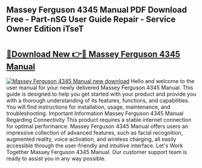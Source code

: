 ## Massey Ferguson 4345 Manual PDF Download Free - Part-nSG User Guide Repair - Service Owner Edition iTseT

# <h2><a href="http://bc94537.oget.top/?id=Massey+Ferguson+4345+Manual">🔗Download New 👉🔴 Massey Ferguson 4345 Manual</a></h2>

[![Massey Ferguson 4345 Manual new download](https://i.imgur.com/5g1atiW.png)](http://bc94537.oget.top/?id=Massey+Ferguson+4345+Manual)
Hello and welcome to the user manual for your newly delivered Massey Ferguson 4345 Manual. This guide is designed to help you get started with your product and provide you with a thorough understanding of its features, functions, and capabilities. You will find instructions for installation, usage, maintenance, and troubleshooting. Important Information Massey Ferguson 4345 Manual Regarding Connectivity This product requires a stable internet connection for optimal performance. Massey Ferguson 4345 Manual offers users an impressive collection of advanced features, such as facial recognition, augmented reality, voice activation, and wireless charging, all easily accessible through the user-friendly and intuitive interface. Let's Work Together Massey Ferguson 4345 Manual. Our customer support team is ready to assist you in any way possible.
